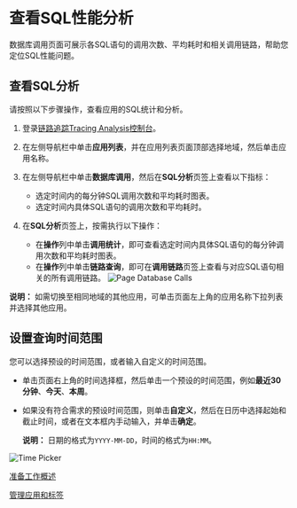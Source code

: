 # 查看SQL性能分析

数据库调用页面可展示各SQL语句的调用次数、平均耗时和相关调用链路，帮助您定位SQL性能问题。

## 查看SQL分析

请按照以下步骤操作，查看应用的SQL统计和分析。

1.  登录[链路追踪Tracing Analysis控制台](https://tracing-sg.console.aliyun.com/)。

2.  在左侧导航栏中单击**应用列表**，并在应用列表页面顶部选择地域，然后单击应用名称。

3.  在左侧导航栏中单击**数据库调用**，然后在**SQL分析**页签上查看以下指标：

    -   选定时间内的每分钟SQL调用次数和平均耗时图表。
    -   选定时间内具体SQL语句的调用次数和平均耗时。
4.  在**SQL分析**页签上，按需执行以下操作：

    -   在**操作**列中单击**调用统计**，即可查看选定时间内具体SQL语句的每分钟调用次数和平均耗时图表。
    -   在**操作**列中单击**链路查询**，即可在**调用链路**页签上查看与对应SQL语句相关的所有调用链路。
    ![Page Database Calls](https://static-aliyun-doc.oss-accelerate.aliyuncs.com/assets/img/zh-CN/2934974951/p53845.png)


**说明：** 如需切换至相同地域的其他应用，可单击页面左上角的应用名称下拉列表并选择其他应用。

## 设置查询时间范围

您可以选择预设的时间范围，或者输入自定义的时间范围。

-   单击页面右上角的时间选择框，然后单击一个预设的时间范围，例如**最近30分钟**、**今天**、**本周**。
-   如果没有符合需求的预设时间范围，则单击**自定义**，然后在日历中选择起始和截止时间，或者在文本框内手动输入，并单击**确定**。

    **说明：** 日期的格式为`YYYY-MM-DD`，时间的格式为`HH:MM`。


![Time Picker](../images/p53830.png "查询时间范围选择器")

[准备工作概述](/intl.zh-CN/准备工作/准备工作概述.md)

[管理应用和标签](/intl.zh-CN/控制台操作/应用管理/管理应用和标签.md)

